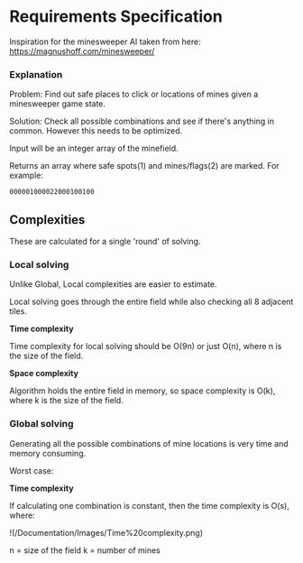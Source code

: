 # Requirements Specification

Inspiration for the minesweeper AI taken from here:
https://magnushoff.com/minesweeper/

### Explanation

Problem: Find out safe places to click or locations of mines given a minesweeper game state.

Solution: Check all possible combinations and see if there's anything in common. However this needs to be optimized.

Input will be an integer array of the minefield.

Returns an array where safe spots(1) and mines/flags(2) are marked. For example:

`000001000022000100100`

## Complexities

These are calculated for a single 'round' of solving.

### Local solving

Unlike Global, Local complexities are easier to estimate.

Local solving goes through the entire field while also checking all 8 adjacent tiles.

**Time complexity**

Time complexity for local solving should be O(9n) or just O(n), where n is the size of the field.

**Space complexity**

Algorithm holds the entire field in memory, so space complexity is O(k), where k is the size of the field.

### Global solving

Generating all the possible combinations of mine locations is very time and memory consuming.

Worst case:

**Time complexity**

If calculating one combination is constant, then the time complexity is O(s), where:

!(/Documentation/Images/Time%20complexity.png)

n = size of the field
k = number of mines